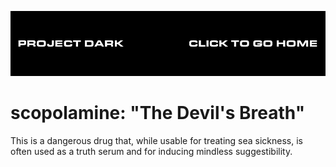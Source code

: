 [![](media/project_dark_home.png)](documentation.md)

# scopolamine: "The Devil's Breath"

This is a dangerous drug that, while usable for treating sea sickness, is often used as a truth serum and for inducing mindless suggestibility.

